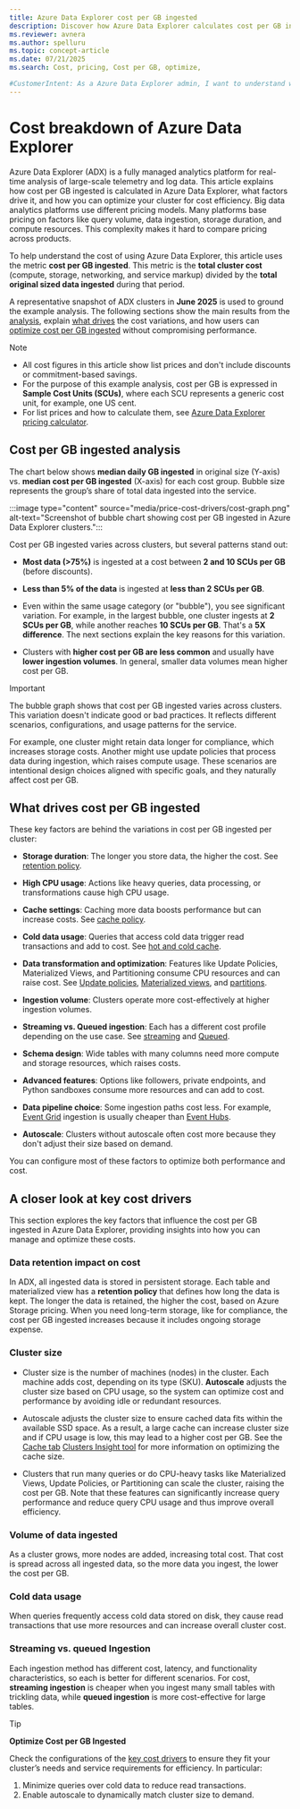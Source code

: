 ```yaml
---
title: Azure Data Explorer cost per GB ingested 
description: Discover how Azure Data Explorer calculates cost per GB ingested, what drives costs, and how to optimize your cluster.
ms.reviewer: avnera
ms.author: spelluru
ms.topic: concept-article
ms.date: 07/21/2025
ms.search: Cost, pricing, Cost per GB, optimize, 

#CustomerIntent: As a Azure Data Explorer admin, I want to understand what drives the costs and how to optimize the costs.
---
```


# Cost breakdown of Azure Data Explorer

Azure Data Explorer (ADX) is a fully managed analytics platform for real-time analysis of large-scale telemetry and log data. This article explains how cost per GB ingested is calculated in Azure Data Explorer, what factors drive it, and how you can optimize your cluster for cost efficiency. Big data analytics platforms use different pricing models. Many platforms base pricing on factors like query volume, data ingestion, storage duration, and compute resources. This complexity makes it hard to compare pricing across products.

To help understand the cost of using Azure Data Explorer, this article uses the metric **cost per GB ingested**. This metric is the **total cluster cost** (compute, storage, networking, and service markup) divided by the **total original sized data ingested** during that period.

A representative snapshot of ADX clusters in **June 2025** is used to ground the example analysis. The following sections show the main results from the [analysis](#cost-per-gb-ingested-analysis), explain [what drives](#what-drives-cost-per-gb-ingested) the cost variations, and how users can [optimize cost per GB ingested](#a-closer-look-at-key-cost-drivers) without compromising performance.

> [!NOTE]
>
> * All cost figures in this article show list prices and don't include discounts or commitment-based savings.
> * For the purpose of this example analysis, cost per GB is expressed in **Sample Cost Units (SCUs)**, where each SCU represents a generic cost unit, for example, one US cent.
> * For list prices and how to calculate them, see [Azure Data Explorer pricing calculator](pricing-calculator.md).

## Cost per GB ingested analysis

The chart below shows **median daily GB ingested** in original size (Y-axis) vs. **median cost per GB ingested** (X-axis) for each cost group. Bubble size represents the group’s share of total data ingested into the service.

:::image type="content" source="media/price-cost-drivers/cost-graph.png" alt-text="Screenshot of bubble chart showing cost per GB ingested in Azure Data Explorer clusters.":::

Cost per GB ingested varies across clusters, but several patterns stand out:

* **Most data (>75%)** is ingested at a cost between **2 and 10 SCUs per GB** (before discounts).

* **Less than 5% of the data** is ingested at **less than 2 SCUs per GB**.

* Even within the same usage category (or "bubble"), you see significant variation. For example, in the largest bubble, one cluster ingests at **2 SCUs per GB**, while another reaches **10 SCUs per GB**. That's a **5X difference**. The next sections explain the key reasons for this variation.

* Clusters with **higher cost per GB are less common** and usually have **lower ingestion volumes**. In general, smaller data volumes mean higher cost per GB.
  
> [!IMPORTANT]
>
> The bubble graph shows that cost per GB ingested varies across clusters. This variation doesn't indicate good or bad practices. It reflects different scenarios, configurations, and usage patterns for the service.
>
> For example, one cluster might retain data longer for compliance, which increases storage costs. Another might use update policies that process data during ingestion, which raises compute usage. These scenarios are intentional design choices aligned with specific goals, and they naturally affect cost per GB.

## What drives cost per GB ingested

These key factors are behind the variations in cost per GB ingested per cluster:

* **Storage duration**: The longer you store data, the higher the cost. See [retention policy](/kusto/management/show-table-retention-policy-command?view=azure-data-explorer&preserve-view=true).

* **High CPU usage**: Actions like heavy queries, data processing, or transformations cause high CPU usage.

* **Cache settings**: Caching more data boosts performance but can increase costs. See [cache policy](/kusto/management/cache-policy?view=azure-data-explorer&preserve-view=true).

* **Cold data usage**: Queries that access cold data trigger read transactions and add to cost. See [hot and cold cache](/kusto/management/cache-policy?view=azure-data-explorer&preserve-view=true).

* **Data transformation and optimization**: Features like Update Policies, Materialized Views, and Partitioning consume CPU resources and can raise cost. See [Update policies](/kusto/management/update-policy?view=azure-data-explorer&preserve-view=true), [Materialized views](/kusto/management/materialized-views/materialized-view-overview?view=azure-data-explorer&preserve-view=true), and [partitions](/kusto/management/partitioning-policy?view=azure-data-explorer&preserve-view=true).

* **Ingestion volume**: Clusters operate more cost-effectively at higher ingestion volumes.

* **Streaming vs. Queued ingestion**: Each has a different cost profile depending on the use case. See [streaming](/kusto/management/streaming-ingestion-policy?view=azure-data-explorer&preserve-view=true) and [Queued](/kusto/management/data-ingestion/queued-ingestion-overview?view=azure-data-explorer&preserve-view=true).

* **Schema design**: Wide tables with many columns need more compute and storage resources, which raises costs.

* **Advanced features**: Options like followers, private endpoints, and Python sandboxes consume more resources and can add to cost.

* **Data pipeline choice**: Some ingestion paths cost less. For example, [Event Grid](ingest-data-event-grid-overview.md) ingestion is usually cheaper than [Event Hubs](ingest-data-event-hub-overview.md).

* **Autoscale**: Clusters without autoscale often cost more because they don't adjust their size based on demand.

You can configure most of these factors to optimize both performance and cost.

## A closer look at key cost drivers

This section explores the key factors that influence the cost per GB ingested in Azure Data Explorer, providing insights into how you can manage and optimize these costs.

### Data retention impact on cost

In ADX, all ingested data is stored in persistent storage. Each table and materialized view has a **retention policy** that defines how long the data is kept. The longer the data is retained, the higher the cost, based on Azure Storage pricing. When you need long-term storage, like for compliance, the cost per GB ingested increases because it includes ongoing storage expense.

### Cluster size

* Cluster size is the number of machines (nodes) in the cluster. Each machine adds cost, depending on its type (SKU). **Autoscale** adjusts the cluster size based on CPU usage, so the system can optimize cost and performance by avoiding idle or redundant resources.

* Autoscale adjusts the cluster size to ensure cached data fits within the available SSD space. As a result, a large cache can increase cluster size and if CPU usage is low, this may lead to a higher cost per GB. See the [Cache tab](data-explorer-insights.md#cache-tab) [Clusters Insight tool](data-explorer-insights.md#cache-tab) for more information on optimizing the cache size.

* Clusters that run many queries or do CPU-heavy tasks like Materialized Views, Update Policies, or Partitioning can scale the cluster, raising the cost per GB. Note that these features can significantly increase query performance and reduce query CPU usage and thus improve overall efficiency.

### Volume of data ingested

As a cluster grows, more nodes are added, increasing total cost. That cost is spread across all ingested data, so the more data you ingest, the lower the cost per GB.

### Cold data usage

When queries frequently access cold data stored on disk, they cause read transactions that use more resources and can increase overall cluster cost.

### Streaming vs. queued Ingestion

Each ingestion method has different cost, latency, and functionality characteristics, so each is better for different scenarios. For cost, **streaming ingestion** is cheaper when you ingest many small tables with trickling data, while **queued ingestion** is more cost-effective for large tables.

> [!TIP]
>
> **Optimize Cost per GB Ingested**
>
> Check the configurations of the [key cost drivers](#a-closer-look-at-key-cost-drivers) to ensure they fit your cluster’s needs and service requirements for efficiency. In particular:
>
> 1. Minimize queries over cold data to reduce read transactions.
> 2. Enable autoscale to dynamically match cluster size to demand.
